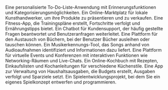 Eine personalisierte To-Do-Liste-Anwendung mit Erinnerungsfunktionen und Kategorisierungsmöglichkeiten.
Ein Online-Marktplatz für lokale Kunsthandwerker, um ihre Produkte zu präsentieren und zu verkaufen.
Eine Fitness-App, die Trainingspläne erstellt, Fortschritte verfolgt und Ernährungstipps bietet.
Ein Chatbot für Kundensupport, der häufig gestellte Fragen beantwortet und Benutzeranfragen weiterleitet.
Eine Plattform für den Austausch von Büchern, bei der Benutzer Bücher ausleihen oder tauschen können.
Ein Musikerkennungs-Tool, das Songs anhand von Audioaufnahmen identifiziert und Informationen dazu liefert.
Eine Plattform für virtuelle Events und Konferenzen mit interaktiven Funktionen wie Networking-Räumen und Live-Chats.
Ein Online-Kochbuch mit Rezepten, Einkaufslisten und Kochanleitungen für verschiedene Küchenstile.
Eine App zur Verwaltung von Haushaltsausgaben, die Budgets erstellt, Ausgaben verfolgt und Sparziele setzt.
Ein Spielentwicklungsprojekt, bei dem Sie ein eigenes Spielkonzept entwerfen und programmieren.